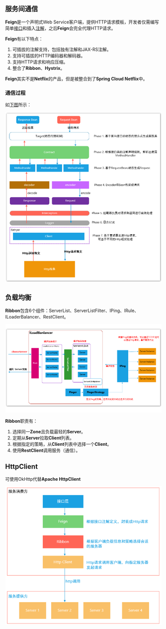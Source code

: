 ## 服务间通信

**Feign**是一个声明式Web Service客户端，提供HTTP请求模板，开发者仅需编写简单<u>接口</u>和插入<u>注解</u>，之后**Feign**会完全代理HTTP请求。

**Feign**有以下特点：

1. 可插拔的注解支持，包括独有注解和JAX-RS注解。
2. 支持可插拔的HTTP编码器和解码器。
3. 支持HTTP请求和响应压缩。
4. 整合了**Ribbon**、**Hystrix**。

**Feign**其实不是**Netflix**的产品，但是被整合到了**Spring Cloud Netflix**中。

### 通信过程

如[下图](https://louluan.blog.csdn.net/article/details/82821294)所示：

![](../images/6/feign-process.png)



## 负载均衡

**Ribbon**包含6个组件：ServerList、ServerListFilter、IPing、IRule、ILoaderBalancer、RestClient。

![](../images/6/ribbon-framework.png)

**Ribbon**职责有：

1. 选择同一**Zone**且负载最轻的**Server**。
2. 定期从**Server**拉取**Client**列表。
3. 根据指定的策略，从**Client**列表中选择一个**Client**。
4. 使用**RestClient**调用服务（通信）。



## HttpClient

可使用OkHttp代替**Apache HttpClient**

![](../images/6/http-client.png)